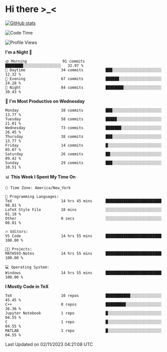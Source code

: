 # Hi there \>_<

[![GitHub stats](https://github-readme-stats.vercel.app/api?username=ARessegetesStery&show_icons=true&theme=transparent)](https://github.com/anuraghazra/github-readme-stats)

<!--START_SECTION:waka-->
![Code Time](http://img.shields.io/badge/Code%20Time-458%20hrs%2052%20mins-blue)

![Profile Views](http://img.shields.io/badge/Profile%20Views-1-blue)

**I'm a Night 🦉** 

```text
🌞 Morning                91 commits          ████████░░░░░░░░░░░░░░░░░   32.97 % 
🌆 Daytime                34 commits          ███░░░░░░░░░░░░░░░░░░░░░░   12.32 % 
🌃 Evening                67 commits          ██████░░░░░░░░░░░░░░░░░░░   24.28 % 
🌙 Night                  84 commits          ████████░░░░░░░░░░░░░░░░░   30.43 % 
```
📅 **I'm Most Productive on Wednesday** 

```text
Monday                   38 commits          ███░░░░░░░░░░░░░░░░░░░░░░   13.77 % 
Tuesday                  58 commits          █████░░░░░░░░░░░░░░░░░░░░   21.01 % 
Wednesday                73 commits          ███████░░░░░░░░░░░░░░░░░░   26.45 % 
Thursday                 38 commits          ███░░░░░░░░░░░░░░░░░░░░░░   13.77 % 
Friday                   14 commits          █░░░░░░░░░░░░░░░░░░░░░░░░   05.07 % 
Saturday                 26 commits          ██░░░░░░░░░░░░░░░░░░░░░░░   09.42 % 
Sunday                   29 commits          ███░░░░░░░░░░░░░░░░░░░░░░   10.51 % 
```


📊 **This Week I Spent My Time On** 

```text
🕑︎ Time Zone: America/New_York

💬 Programming Languages: 
TeX                      14 hrs 45 mins      █████████████████████████   98.81 % 
LaTeX Style File         10 mins             ░░░░░░░░░░░░░░░░░░░░░░░░░   01.18 % 
Other                    0 secs              ░░░░░░░░░░░░░░░░░░░░░░░░░   00.01 % 

🔥 Editors: 
VS Code                  14 hrs 55 mins      █████████████████████████   100.00 % 

🐱‍💻 Projects: 
MATH593-Notes            14 hrs 55 mins      █████████████████████████   100.00 % 

💻 Operating System: 
Windows                  14 hrs 55 mins      █████████████████████████   100.00 % 
```

**I Mostly Code in TeX** 

```text
TeX                      10 repos            ███████████░░░░░░░░░░░░░░   45.45 % 
C++                      8 repos             █████████░░░░░░░░░░░░░░░░   36.36 % 
Jupyter Notebook         1 repo              █░░░░░░░░░░░░░░░░░░░░░░░░   04.55 % 
C                        1 repo              █░░░░░░░░░░░░░░░░░░░░░░░░   04.55 % 
MATLAB                   1 repo              █░░░░░░░░░░░░░░░░░░░░░░░░   04.55 % 
```




 Last Updated on 02/11/2023 04:21:08 UTC
<!--END_SECTION:waka-->
